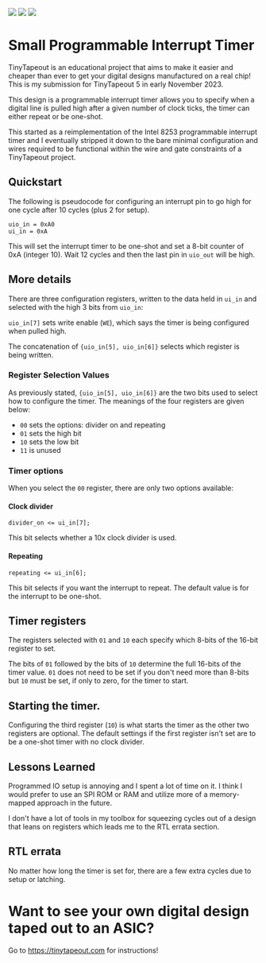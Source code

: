 ![](../../workflows/gds/badge.svg) ![](../../workflows/docs/badge.svg) ![](../../workflows/wokwi_test/badge.svg)

# Small Programmable Interrupt Timer

TinyTapeout is an educational project that aims to make it easier and cheaper than ever to get your digital designs manufactured on a real chip! This is my submission for TinyTapeout 5 in early November 2023.

This design is a programmable interrupt timer allows you to specify when a digital line is pulled high after a given number of clock ticks, the timer can either repeat or be one-shot.

This started as a reimplementation of the Intel 8253 programmable interrupt timer and I eventually stripped it down to the bare minimal configuration and wires required to be functional within the wire and gate constraints of a TinyTapeout project.

## Quickstart

The following is pseudocode for configuring an interrupt pin to go high for one cycle after 10 cycles (plus 2 for setup).

```
uio_in = 0xA0
ui_in = 0xA
```

This will set the interrupt timer to be one-shot and set a 8-bit counter of 0xA (integer 10). Wait 12 cycles and then the last pin in `uio_out` will be high.

## More details

There are three configuration registers, written to the data held in `ui_in` and selected with the high 3 bits from `uio_in`:

`uio_in[7]` sets write enable (`WE`), which says the timer is being configured when pulled high.

The concatenation of `{uio_in[5], uio_in[6]}` selects which register is being written.

### Register Selection Values

As previously stated, `{uio_in[5], uio_in[6]}` are the two bits used to select how to configure the timer. The meanings of the four registers are given below:

* `00` sets the options: divider on and repeating
* `01` sets the high bit
* `10` sets the low bit
* `11` is unused

### Timer options

When you select the `00` register, there are only two options available:

#### Clock divider

`divider_on <= ui_in[7];`

This bit selects whether a 10x clock divider is used.

#### Repeating

`repeating <= ui_in[6];`

This bit selects if you want the interrupt to repeat. The default value is for the interrupt to be one-shot.

## Timer registers

The registers selected with `01` and `10` each specify which 8-bits of the 16-bit register to set.

The bits of `01` followed by the bits of `10` determine the full 16-bits of the timer value. `01` does not need to be set if you don't need more than 8-bits but `10` must be set, if only to zero, for the timer to start.
 
## Starting the timer.
Configuring the third register (`10`) is what starts the timer as the other two registers are optional. The default settings if the first register isn't set are to be a one-shot timer with no clock divider.

## Lessons Learned

Programmed IO setup is annoying and I spent a lot of time on it. I think I would prefer to use an SPI ROM or RAM and utilize more of a memory-mapped approach in the future.

I don't have a lot of tools in my toolbox for squeezing cycles out of a design that leans on registers which leads me to the RTL errata section.

## RTL errata

No matter how long the timer is set for, there are a few extra cycles due to setup or latching.

# Want to see your own digital design taped out to an ASIC?
Go to https://tinytapeout.com for instructions!